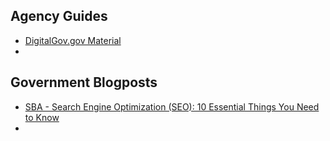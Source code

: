 
## Agency Guides

* [DigitalGov.gov Material](http://www.digitalgov.gov/2014/06/13/search-engine-optimization-for-government-websites/)
* []()


## Government Blogposts
* [SBA - Search Engine Optimization (SEO): 10 Essential Things You Need to Know](https://www.sba.gov/blogs/search-engine-optimization-seo-10-essential-things-you-need-know )
* []()



